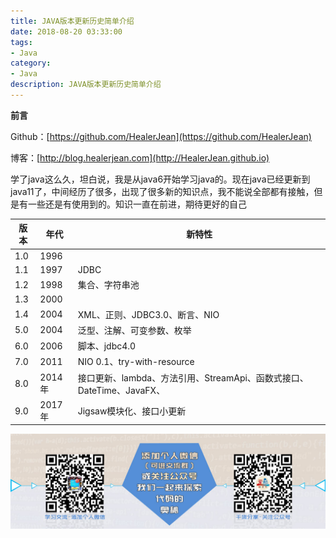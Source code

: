 ```yaml
---
title: JAVA版本更新历史简单介绍
date: 2018-08-20 03:33:00
tags: 
- Java
category: 
- Java
description: JAVA版本更新历史简单介绍
---
```

**前言**     

 Github：[https://github.com/HealerJean](https://github.com/HealerJean)         

 博客：[http://blog.healerjean.com](http://HealerJean.github.io)              



学了java这么久，坦白说，我是从java6开始学习java的。现在java已经更新到java11了，中间经历了很多，出现了很多新的知识点，我不能说全部都有接触，但是有一些还是有使用到的。知识一直在前进，期待更好的自己


|版本|年代|新特性|
|---|---|---|
|1.0		|1996			|			|
|1.1|	1997|JDBC	|
|1.2|1998|集合、字符串池|
|1.3|2000||
|1.4|2004|XML、正则、JDBC3.0、断言、NIO|
|5.0|2004|泛型、注解、可变参数、枚举|
|6.0|2006|脚本、jdbc4.0|
|7.0|2011|NIO 0.1、try-with-resource|
|8.0|2014年|接口更新、lambda、方法引用、StreamApi、函数式接口、DateTime、JavaFX、|
|9.0|2017年|Jigsaw模块化、接口小更新|

![ContactAuthor](https://raw.githubusercontent.com/HealerJean/HealerJean.github.io/master/assets/img/artical_bottom.jpg)  




<!-- Gitalk 评论 start  -->

<link rel="stylesheet" href="https://unpkg.com/gitalk/dist/gitalk.css">
<script src="https://unpkg.com/gitalk@latest/dist/gitalk.min.js"></script> 
<div id="gitalk-container"></div>    
 <script type="text/javascript">
    var gitalk = new Gitalk({
		clientID: `1d164cd85549874d0e3a`,
		clientSecret: `527c3d223d1e6608953e835b547061037d140355`,
		repo: `HealerJean.github.io`,
		owner: 'HealerJean',
		admin: ['HealerJean'],
		id: 'K6SbDsCrGezPQ9pi',
    });
    gitalk.render('gitalk-container');
</script> 

<!-- Gitalk end -->


